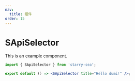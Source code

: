```yaml
---
nav:
  title: 组件
order: 15
---
```


# SApiSelector

This is an example component.

```jsx
import { SApiSelector } from 'starry-sea';

export default () => <SApiSelector title="Hello dumi!" />;
```

<!-- <API id="SApiSelector"></API> -->
